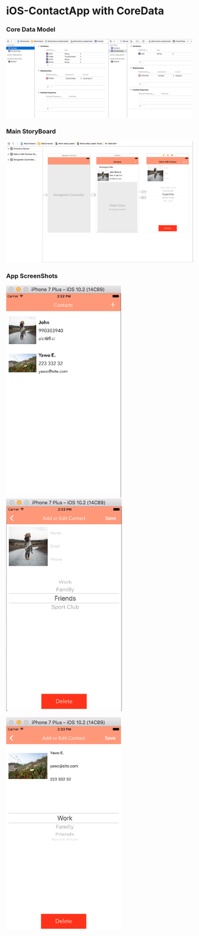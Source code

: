 # iOS-ContactApp with CoreData

### Core Data Model
![alt text](contactCD.png "ContactApp Views Screenshot")  



### Main StoryBoard
![alt text](contactUI.png "ContactApp Views Screenshot")  



### App ScreenShots
![alt text](contactList.png "ContactApp Views Screenshot")   ![alt text](contactNew.png "ContactApp Views Screenshot")  

![alt text](contactEdit.png "ContactApp Views Screenshot")
